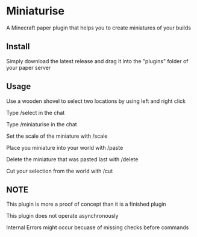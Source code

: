 # Miniaturise
A Minecraft paper plugin that helps you to create miniatures of your builds

## Install
Simply download the latest release and drag it into the "plugins" folder of your paper server

## Usage
Use a wooden shovel to select two locations by using left and right click

Type /select in the chat

Type /miniaturise in the chat

Set the scale of the miniature with /scale 

Place you miniature into your world with /paste

Delete the miniature that was pasted last with /delete

Cut your selection from the world with /cut

## NOTE
This plugin is more a proof of concept than it is a finished plugin

This plugin does not operate asynchronously

Internal Errors might occur becuase of missing checks before commands
